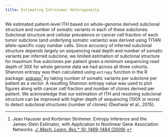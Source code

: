 ```yaml
---
title: Estimating Intratumor Heterogeneity
---
```


We estimated patient-level ITH based on whole-genome derived subclonal structure and number of somatic variants in each of these subclones. Subclonal structure and cellular prevalence or cancer cell fraction of each tumor subclone (and underlying somatic variants) was derived using TITAN allele-specific copy number calls. Since accuracy of inferred subclonal structure depends largely on sequencing read depth and number of somatic variants per inferred subclone, we limited estimation of subclonal structure for maximum five subclones per patient given a minimum sequencing read depth of 30X for whole genome data we had across all three cohorts. Shannon entropy was then calculated using `entropy` function in the R package: [*entropy*](https://cran.r-project.org/web/packages/entropy/index.html)[^1] by taking number of somatic variants per subclone per patient as a vector. A resulting Shannon entropy value was used to plot figures along with cancer cell fraction and number of clones derived per patient. We acknowledge that our estimation of ITH and resolving subclonal structure can be improved with higher depth of sequencing (100X or more) to detect subclonal structures (number of clones) (Deshwar et al., 2015).

[^1]: Jean Hausser and Korbinian Strimmer. Entropy Inference and the James-Stein Estimator, with Application to Nonlinear Gene Association Networks. [*J. Mach. Learn. Res.** 10: 1469-1484 (2009)](http://jmlr.csail.mit.edu/papers/v10/hausser09a.html).

